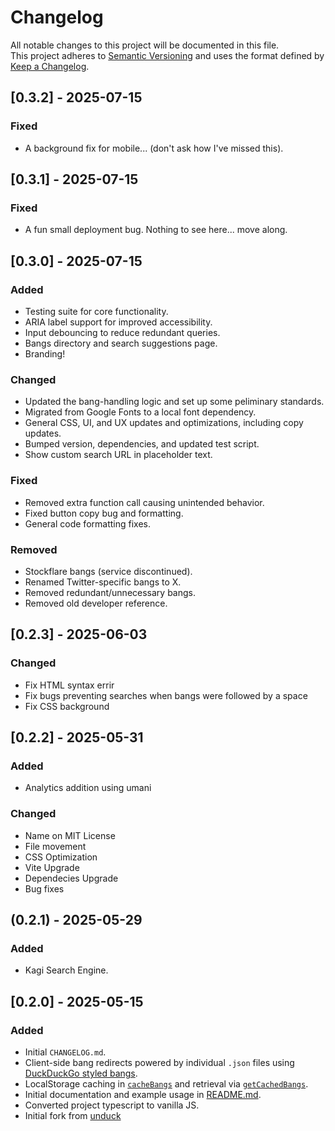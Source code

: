 # Changelog

All notable changes to this project will be documented in this file.  
This project adheres to [Semantic Versioning](https://semver.org/) and uses the format defined by [Keep a Changelog](https://keepachangelog.com/en/1.0.0/).

## [0.3.2] - 2025-07-15

### Fixed

- A background fix for mobile... (don't ask how I've missed this).

## [0.3.1] - 2025-07-15

### Fixed

- A fun small deployment bug. Nothing to see here... move along.

## [0.3.0] - 2025-07-15

### Added

- Testing suite for core functionality.
- ARIA label support for improved accessibility.
- Input debouncing to reduce redundant queries.
- Bangs directory and search suggestions page.
- Branding!

### Changed

- Updated the bang-handling logic and set up some peliminary standards.
- Migrated from Google Fonts to a local font dependency.
- General CSS, UI, and UX updates and optimizations, including copy updates.
- Bumped version, dependencies, and updated test script.
- Show custom search URL in placeholder text.

### Fixed

- Removed extra function call causing unintended behavior.
- Fixed button copy bug and formatting.
- General code formatting fixes.

### Removed

- Stockflare bangs (service discontinued).
- Renamed Twitter-specific bangs to X.
- Removed redundant/unnecessary bangs.
- Removed old developer reference.

## [0.2.3] - 2025-06-03

### Changed

- Fix HTML syntax errir
- Fix bugs preventing searches when bangs were followed by a space
- Fix CSS background

## [0.2.2] - 2025-05-31

### Added

- Analytics addition using umani

### Changed

- Name on MIT License
- File movement
- CSS Optimization
- Vite Upgrade
- Dependecies Upgrade
- Bug fixes

## (0.2.1) - 2025-05-29

### Added

- Kagi Search Engine.

## [0.2.0] - 2025-05-15

### Added

- Initial `CHANGELOG.md`.
- Client-side bang redirects powered by individual `.json` files using [DuckDuckGo styled bangs](src/bangs/readme.md).  
- LocalStorage caching in [`cacheBangs`](src/bang.js) and retrieval via [`getCachedBangs`](src/bang.js).  
- Initial documentation and example usage in [README.md](README.md).
- Converted project typescript to vanilla JS.
- Initial fork from [unduck](https://github.com/t3dotgg/unduck)